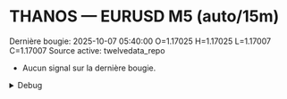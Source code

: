 # THANOS — EURUSD M5 (auto/15m)
Dernière bougie: 2025-10-07 05:40:00  O=1.17025  H=1.17025  L=1.17007  C=1.17007
Source active: twelvedata_repo

- Aucun signal sur la dernière bougie.

<details><summary>Debug</summary>

- TD_API_KEY manquant.

</details>
